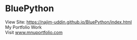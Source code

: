 # BluePython<br>
View Site: https://najim-uddin.github.io/BluePython/index.html
<br>My Portfolio Work<br>
Visit www.mnuportfolio.com
